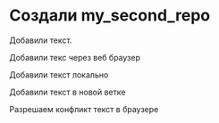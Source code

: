 ﻿#  Создали my_second_repo

Добавили текст.

Добавили текс через веб браузер

Добавили текст локально

Добавили текст в новой ветке

Разрешаем конфликт текст в браузере
